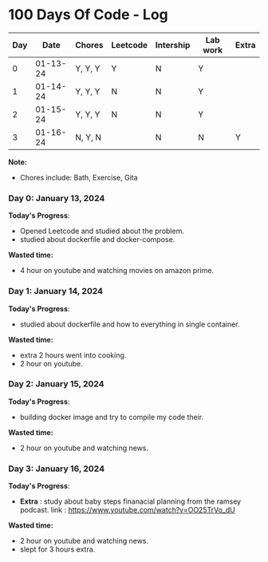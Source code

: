 # 100 Days Of Code - Log



| Day | Date     | Chores  | Leetcode | Intership | Lab work | Extra |
| --- | -------- | ------- | -------- | --------- | -------- | ----- |
| 0   | 01-13-24 | Y, Y, Y | Y        | N         | Y        |       |
| 1   | 01-14-24 | Y, Y, Y | N        | N         | Y        |       |
| 2   | 01-15-24 | Y, Y, Y | N        | N         | Y        |       |
| 3   | 01-16-24 | N, Y, N |          | N         | N        | Y     |


**Note:**
* Chores include: Bath, Exercise, Gita  

### Day 0: January 13, 2024
**Today's Progress**: 
* Opened Leetcode and studied about the problem.
* studied about dockerfile and docker-compose.

**Wasted time:**
* 4 hour on youtube and watching movies on amazon prime.

### Day 1: January 14, 2024
**Today's Progress**:
<!-- * Opened Leetcode and solved 2 problems. -->
* studied about dockerfile and how to everything in single container.

**Wasted time:**
* extra 2 hours went into cooking.
* 2 hour on youtube.

### Day 2: January 15, 2024
**Today's Progress**:
* building docker image and try to compile my code their.

**Wasted time:**
* 2 hour on youtube and watching news.


### Day 3: January 16, 2024
**Today's Progress**:
* **Extra** : study about baby steps finanacial planning from the ramsey podcast. link : https://www.youtube.com/watch?v=OO25TrVo_dU

**Wasted time:**
* 2 hour on youtube and watching news.
* slept for 3 hours extra.